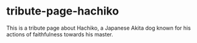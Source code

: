 # tribute-page-hachiko

This is a tribute page about Hachiko, a Japanese Akita dog known for his actions of faithfulness towards his master.